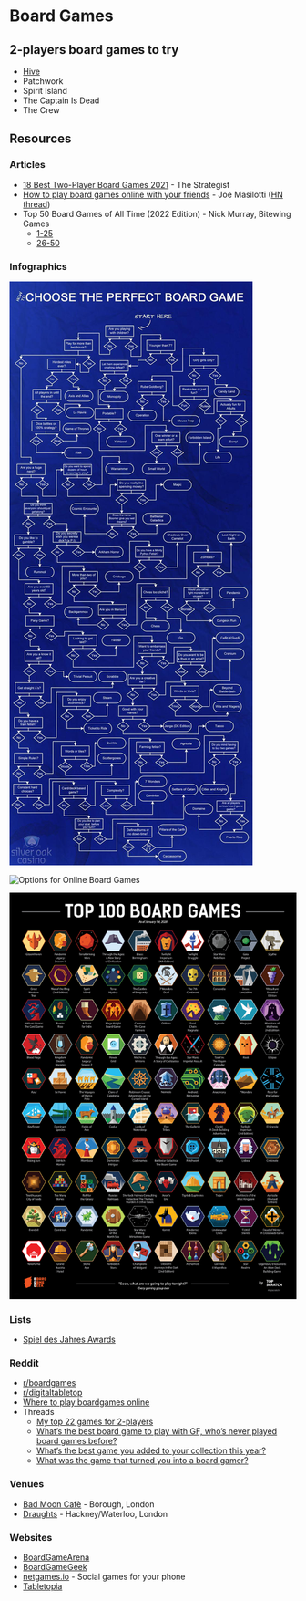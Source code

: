 # Board Games

## 2-players board games to try

* [Hive](https://www.boardgamearena.com/gamepanel?game=hive)
* Patchwork
* Spirit Island
* The Captain Is Dead
* The Crew

## Resources

### Articles

* [18 Best Two-Player Board Games 2021](https://www.thestrategist.co.uk/article/best-two-player-board-games.html) - The Strategist
* [How to play board games online with your friends](https://masilotti.com/play-board-games-online/) - Joe Masilotti ([HN thread](https://news.ycombinator.com/item?id=22967716))
* Top 50 Board Games of All Time (2022 Edition) - Nick Murray, Bitewing Games
  * [1-25](https://bitewinggames.com/top-50-board-games-of-all-time-2022-edition-games-25-1/)
  * [26-50](https://bitewinggames.com/top-50-board-games-of-all-time-2022-edition-games-50-26/)

### Infographics

![How To Choose The Perfect Board Game](../.gitbook/assets/7kcoaut8vky41.jpg)

![Options for Online Board Games](<../.gitbook/assets/Options For Online Board Games.png>)

![Top 100 Board Games](<../.gitbook/assets/immagine (4).png>)

### Lists

* [Spiel des Jahres Awards](https://www.wikiwand.com/en/Spiel\_des\_Jahres)

### Reddit

* [r/boardgames](https://www.reddit.com/r/boardgames/)
* [r/digitaltabletop](https://www.reddit.com/r/digitaltabletop/)
* [Where to play boardgames online](https://www.reddit.com/r/boardgames/wiki/play\_online)
* Threads
  * [My top 22 games for 2-players](https://www.reddit.com/r/boardgames/comments/yu8qzy/my\_top\_22\_games\_for\_2players/)
  * [What’s the best board game to play with GF, who’s never played board games before?](https://www.reddit.com/r/boardgames/comments/q9azxj/whats\_the\_best\_board\_game\_to\_play\_with\_gf\_whos/)
  * [What’s the best game you added to your collection this year?](https://www.reddit.com/r/boardgames/comments/ko2i2p/whats\_the\_best\_game\_you\_added\_to\_your\_collection/)
  * [What was the game that turned you into a board gamer?](https://www.reddit.com/r/boardgames/comments/lq6r38/what\_was\_the\_game\_that\_turned\_you\_into\_a\_board/)

### Venues

* [Bad Moon Cafè](https://www.badmooncafe.co.uk/) - Borough, London
* [Draughts](https://www.draughtslondon.com/) - Hackney/Waterloo, London

### Websites

* [BoardGameArena](https://boardgamearena.com/)
* [BoardGameGeek](https://boardgamegeek.com/)
* [netgames.io](https://netgames.io/games/) - Social games for your phone
* [Tabletopia](https://tabletopia.com/)

